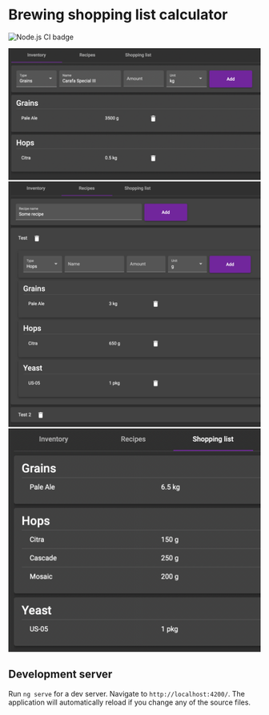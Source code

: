 # Brewing shopping list calculator

![Node.js CI badge](https://github.com/Jonarzz/brewing-shopping-list-calculator/actions/workflows/node.js.yml/badge.svg)

![inventory](screenshots/inventory.png)
![recipes](screenshots/recipes.png)
![shopping list](screenshots/shopping-list.png)

## Development server

Run `ng serve` for a dev server. Navigate to `http://localhost:4200/`. The application will automatically reload if you change any of the source files.
